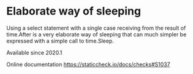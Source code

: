 # Elaborate way of sleeping

Using a select statement with a single case receiving
from the result of time.After is a very elaborate way of sleeping that
can much simpler be expressed with a simple call to time.Sleep.

Available since
    2020.1

Online documentation
    https://staticcheck.io/docs/checks#S1037
